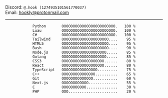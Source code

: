 Discord: `@.hook (1274935101561770037)`  
Email: <a href="mailto:hookly@protonmail.com">hookly@protonmail.com</a>

---
<div align="center">

<!--START_SECTION:Skills-->
```
Python       OOOOOOOOOOOOOOOOOOOOOOOO.   100 %
Luau         OOOOOOOOOOOOOOOOOOOOOOOO.   100 %
C#           OOOOOOOOOOOOOOOOOOOOOOOO.   100 %
Tailwind     OOOOOOOOOOOOOOOOOOOOO....    95 %
HTML5        OOOOOOOOOOOOOOOOOOOOO....    95 %
Bash         OOOOOOOOOOOOOOOOOOOOO....    90 %
Node.js      OOOOOOOOOOOOOOOOOOOO.....    85 %
Golang       OOOOOOOOOOOOOOOOOOOO.....    85 %
CSS3         OOOOOOOOOOOOOOOOOOO......    80 %
React        OOOOOOOOOOOOOOOOOOO......    80 %
TypeScript   OOOOOOOOOOOOOOOO.........    75 %
C++          OOOOOOOOOOOOOOO..........    65 %
Git          OOOOOOOOOOOOOO...........    60 %
Next.js      OOOOOOOOOOOO.............    55 %
C            OOOOOOOOOOO..............    30 %
PHP          OOO......................    20 %
```
<!--END_SECTION:Skills-->
